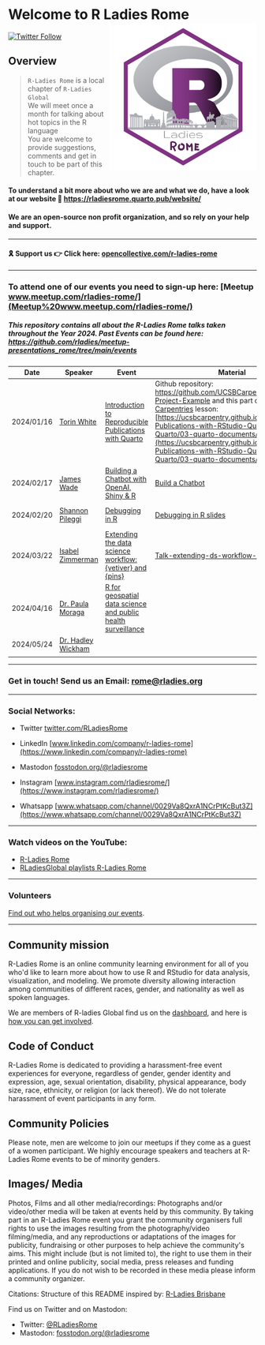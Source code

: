 # Welcome to R Ladies Rome<img src="organisersKit/logo/logo.png" alt="R Ladies Rome" align="right" width="300" height="300"/>

[![Twitter Follow](https://img.shields.io/twitter/follow/RLadiesRome.svg?style=social)](https://twitter.com/RLadiesRome)

## Overview

> `R-Ladies Rome` is a local chapter of `R-Ladies Global`<br>We will meet once a month for talking about hot topics in the R language<br>You are welcome to provide suggestions, comments and get in touch to be part of this chapter.

#### To understand a bit more about who we are and what we do, have a look at our website 🔗 <https://rladiesrome.quarto.pub/website/>

#### We are an open-source non profit organization, and so rely on your help and support.

------------------------------------------------------------------------

#### 🎗 Support us 👉 Click here: [opencollective.com/r-ladies-rome](https://opencollective.com/r-ladies-rome#category-CONTRIBUTE)

------------------------------------------------------------------------

### To attend one of our events you need to sign-up here: [Meetup www.meetup.com/rladies-rome/](Meetup%20www.meetup.com/rladies-rome/)

##### This repository contains all about the R-Ladies Rome talks taken throughout the Year 2024. Past Events can be found here: <https://github.com/rladies/meetup-presentations_rome/tree/main/events>

| Date       | Speaker                                                           | Event                                                                                                                 | Material                                                                                                                                                                                                                                                                                                                                                                                 | Recording                                                                                                                                      | Intro                                                                        |
|----------|----------|----------|-------------------------|----------|----------|
| 2024/01/16 | [Torin White](https://www.linkedin.com/in/torinwhite/)            | [Introduction to Reproducible Publications with Quarto](https://www.meetup.com/rladies-rome/events/298379981/)        | Github repository: <https://github.com/UCSBCarpentry/Quarto-Project-Example> and this part of [The Carpentries](https://carpentries.org/) lesson: [https://ucsbcarpentry.github.io/Reproducible-Publications-with-RStudio-Quarto/02-Quarto/03-quarto-documents/index.html](https://ucsbcarpentry.github.io/Reproducible-Publications-with-RStudio-Quarto/02-Quarto/03-quarto-documents/) | <https://www.youtube.com/watch?v=hgpL-sppw7E&t=2078s>                                                                                          | R-Ladies Rome and R-Ladies Paris                                             |
| 2024/02/17 | [James Wade](https://www.linkedin.com/in/james-h-wade/)           | [Building a Chatbot with OpenAI, Shiny & R](https://www.meetup.com/rladies-rome/events/298860669/)                    | [Build a Chatbot](https://jameshwade.github.io/build-a-chatbot/)                                                                                                                                                                                                                                                                                                                         | [Building a Chatbot with OpenAI, Shiny & R with James Wade \| Tunis R User Group & R Ladies Rome](https://www.youtube.com/watch?v=-surae1djIU) | R-Ladies Rome and TunisR User Group                                          |
| 2024/02/20 | [Shannon Pileggi](https://www.linkedin.com/in/shannon-m-pileggi/) | [Debugging in R](https://www.meetup.com/rladies-rome/events/298710129/)                                               | [Debugging in R slides](https://shannonpileggi.github.io/debugging-2hr/#/title-slide)                                                                                                                                                                                                                                                                                                    | [R-Ladies Rome (English) - Debugging in R - Shannon Pileggi](https://www.youtube.com/watch?v=BkEWV4gjZjI&t=1556s){.uri}                        | [Intro presentation 02202024](https://rladiesrome.quarto.pub/02202024/)      |
| 2024/03/22 | [Isabel Zimmerman](https://www.isabelizimm.me/)                   | [Extending the data science workflow: {vetiver} and {pins}](https://www.meetup.com/rladies-rome/)                     | [Talk-extending-ds-workflow-rladies](https://www.isabelizimm.me/talk-extending-ds-workflow-rladies/)                                                                                                                                                                                                                                                                                     | [R-Ladies Rome (English) - Extending the data science workflow: {vetiver} and {pins}](https://www.youtube.com/watch?v=i7sjeafdFqI)             | [Intro presentation 03222024](https://rladiesrome.quarto.pub/03222024/)      |
| 2024/04/16 | [Dr. Paula Moraga](https://www.paulamoraga.com)                   | [R for geospatial data science and public health surveillance](https://www.meetup.com/rladies-rome/events/299977481/) |                                                                                                                                                                                                                                                                                                                                                                                          |                                                                                                                                                | [Intro presentation 04162024](https://rladiesrome.quarto.pub/website/talks/) |
| 2024/05/24 | [Dr. Hadley Wickham](https://www.linkedin.com/in/hadleywickham/)  |                                                                                                                       |                                                                                                                                                                                                                                                                                                                                                                                          |                                                                                                                                                |                                                                              |
|            |                                                                   |                                                                                                                       |                                                                                                                                                                                                                                                                                                                                                                                          |                                                                                                                                                |                                                                              |

------------------------------------------------------------------------

<!-- TABLE END -->

### Get in touch! Send us an Email: [rome\@rladies.org](mailto:rome@rladies.org)

------------------------------------------------------------------------

### Social Networks:

-   Twitter [twitter.com/RLadiesRome](https://twitter.com/RLadiesRome)

-   LinkedIn [www.linkedin.com/company/r-ladies-rome](https://www.linkedin.com/company/r-ladies-rome)

-   Mastodon [fosstodon.org/\@rladiesrome](https://fosstodon.org/@rladiesrome)

-   Instagram [www.instagram.com/rladiesrome/](https://www.instagram.com/rladiesrome/)

-   Whatsapp [www.whatsapp.com/channel/0029Va8QxrA1NCrPtKcBut3Z](https://www.whatsapp.com/channel/0029Va8QxrA1NCrPtKcBut3Z)

------------------------------------------------------------------------

### Watch videos on the YouTube:

-   [R-Ladies Rome](https://www.youtube.com/@rladiesrome)
-   [RLadiesGlobal playlists R-Ladies Rome](https://www.youtube.com/c/RLadiesGlobal/playlists)

------------------------------------------------------------------------

### Volunteers

[Find out who helps organising our events](https://github.com/rladies/meetup-presentations_rome/blob/master/organisersKit/volunteers.md).

------------------------------------------------------------------------

## Community mission

R-Ladies Rome is an online community learning environment for all of you who'd like to learn more about how to use R and RStudio for data analysis, visualization, and modeling. We promote diversity allowing interaction among communities of different races, gender, and nationality as well as spoken languages.

We are members of R-ladies Global find us on the [dashboard](https://gqueiroz.shinyapps.io/rshinylady/), and here is [how you can get involved](https://rladies.org/about-us/).

## Code of Conduct

R-Ladies Rome is dedicated to providing a harassment-free event experiences for everyone, regardless of gender, gender identity and expression, age, sexual orientation, disability, physical appearance, body size, race, ethnicity, or religion (or lack thereof). We do not tolerate harassment of event participants in any form.

## Community Policies

Please note, men are welcome to join our meetups if they come as a guest of a women participant. We highly encourage speakers and teachers at R-Ladies Rome events to be of minority genders.

## Images/ Media

Photos, Films and all other media/recordings: Photographs and/or video/other media will be taken at events held by this community. By taking part in an R-Ladies Rome event you grant the community organisers full rights to use the images resulting from the photography/video filming/media, and any reproductions or adaptations of the images for publicity, fundraising or other purposes to help achieve the community's aims. This might include (but is not limited to), the right to use them in their printed and online publicity, social media, press releases and funding applications. If you do not wish to be recorded in these media please inform a community organizer.

Citations: Structure of this README inspired by: [R-Ladies Brisbane](https://github.com/rladies/meetup-presentations_brisbane)

<body>

Find us on Twitter and on Mastodon:

-   Twitter: [\@RLadiesRome](https://twitter.com/RLadiesRome)
-   Mastodon: <a rel="me" href="https://fosstodon.org/@rladiesrome">fosstodon.org/@rladiesrome</a>

</body>
